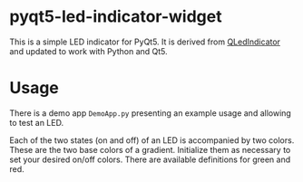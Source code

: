 # pyqt5-led-indicator-widget

This is a simple LED indicator for PyQt5. It is derived from [QLedIndicator](https://www.linux-apps.com/content/show.php/QLedIndicator?content=118610) and updated to work with Python and Qt5.

# Usage

There is a demo app `DemoApp.py` presenting an example usage and allowing to test an LED.

Each of the two states (on and off) of an LED is accompanied by two colors. These are the two base colors of a gradient. Initialize them as necessary to set your desired on/off colors. There are available definitions for green and red.
